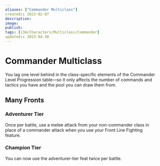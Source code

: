 ```yaml
---
aliases: ["Commander Multiclass"]
created:: 2023-02-07
description: 
image: 
publish: 
tags: [13A/Characters/Multiclass/Commander]
updated:: 2023-04-30
---
```

# Commander Multiclass

You lag one level behind in the class-specific elements of the Commander Level Progression table—so it only affects the number of commands and tactics you have and the pool you can draw them from.

## Many Fronts

### Adventurer Tier

Once per battle, use a melee attack from your non-commander class in place of a commander attack when you use your Front Line Fighting feature.

### Champion Tier

You can now use the adventurer-tier feat twice per battle.
